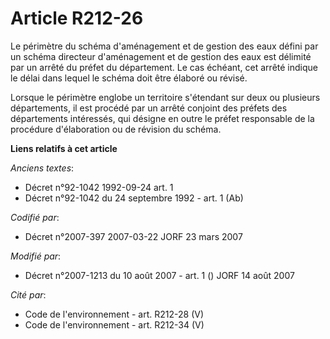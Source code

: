 # Article R212-26

Le périmètre du schéma d'aménagement et de gestion des eaux défini par un schéma directeur d'aménagement et de gestion des
eaux est délimité par un arrêté du préfet du département. Le cas échéant, cet arrêté indique le délai dans lequel le schéma
doit être élaboré ou révisé.

Lorsque le périmètre englobe un territoire s'étendant sur deux ou plusieurs départements, il est procédé par un arrêté
conjoint des préfets des départements intéressés, qui désigne en outre le préfet responsable de la procédure d'élaboration ou
de révision du schéma.

**Liens relatifs à cet article**

_Anciens textes_:

  - Décret n°92-1042 1992-09-24 art. 1
  - Décret n°92-1042 du 24 septembre 1992 - art. 1 (Ab)

_Codifié par_:

  - Décret n°2007-397 2007-03-22 JORF 23 mars 2007

_Modifié par_:

  - Décret n°2007-1213 du 10 août 2007 - art. 1 () JORF 14 août 2007

_Cité par_:

  - Code de l'environnement - art. R212-28 (V)
  - Code de l'environnement - art. R212-34 (V)
